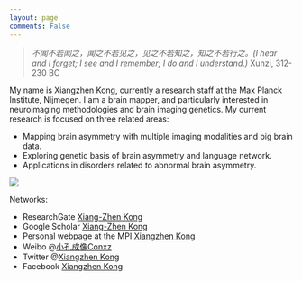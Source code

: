 ```yaml
---
layout: page
comments: False
---
```


>*不闻不若闻之，闻之不若见之，见之不若知之，知之不若行之。(I hear and I forget; I see and I remember; I do and I understand.)* 
>Xunzi, 312-230 BC

My name is Xiangzhen Kong, currently a research staff at the Max Planck Institute, Nijmegen.  I am a brain mapper, and particularly interested in neuroimaging methodologies and brain imaging genetics. My current research is focused on three related areas: 
- Mapping brain asymmetry with multiple imaging modalities and big brain data.
- Exploring genetic basis of brain asymmetry and language network.
- Applications in disorders related to abnormal brain asymmetry.

![](https://scontent-ams3-1.cdninstagram.com/t51.2885-15/e35/14499057_1831381420427746_1316494745664487424_n.jpg)

Networks:
- ResearchGate [Xiang-Zhen Kong](https://www.researchgate.net/profile/Xiang_Zhen_Kong2)
- Google Scholar [Xiang-Zhen Kong](https://scholar.google.com/citations?user=AGsaPnQAAAAJ&hl=en)
- Personal webpage at the MPI [Xiangzhen Kong](http://www.mpi.nl/people/kong-xiangzhen)
- Weibo @[小孔成像Conxz](http://www.weibo.com/kongxz)
- Twitter @[Xiangzhen Kong](https://twitter.com/xiangzhenkong)
- Facebook [Xiangzhen Kong](https://www.facebook.com/xiangzhen.kong)
